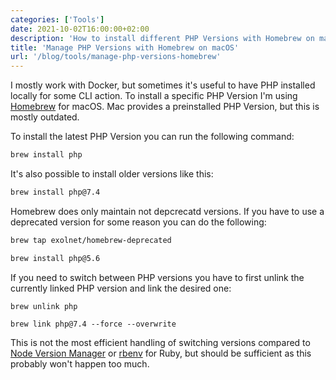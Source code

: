 ```yaml
---
categories: ['Tools']
date: 2021-10-02T16:00:00+02:00
description: 'How to install different PHP Versions with Homebrew on macOS and switch between them.'
title: 'Manage PHP Versions with Homebrew on macOS'
url: '/blog/tools/manage-php-versions-homebrew'
---
```


I mostly work with Docker, but sometimes it's useful to have PHP installed locally for some CLI action. To install a specific PHP Version I'm using [Homebrew](https://brew.sh/index_de) for macOS. Mac provides a preinstalled PHP Version, but this is mostly outdated.

To install the latest PHP Version you can run the following command:

```bash
brew install php
```

It's also possible to install older versions like this:

```bash
brew install php@7.4
```

Homebrew does only maintain not depcrecatd versions. If you have to use a deprecated version for some reason you can do the following:

```bash
brew tap exolnet/homebrew-deprecated

brew install php@5.6
```

If you need to switch between PHP versions you have to first unlink the currently linked PHP version and link the desired one:

```
brew unlink php

brew link php@7.4 --force --overwrite
```

This is not the most efficient handling of switching versions compared to [Node Version Manager](https://github.com/nvm-sh/nvm) or [rbenv](https://github.com/rbenv/rbenv) for Ruby, but should be sufficient as this probably won't happen too much.
